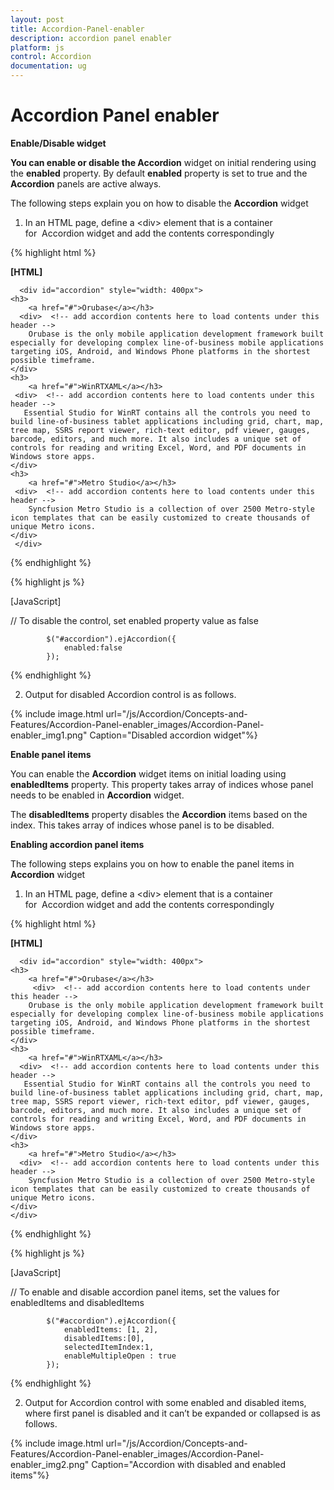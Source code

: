 ```yaml
---
layout: post
title: Accordion-Panel-enabler
description: accordion panel enabler
platform: js
control: Accordion 
documentation: ug
---
```


# Accordion Panel enabler

**Enable/Disable widget**

**You can enable or disable the Accordion** widget on initial rendering using the **enabled** property. By default **enabled** property is set to true and the **Accordion** panels are active always. 

 The following steps explain you on how to disable the **Accordion** widget

1. In an HTML page, define a &lt;div&gt; element that is a container for  Accordion widget and add the contents correspondingly

{% highlight html %}


   **[HTML]**
   
      <div id="accordion" style="width: 400px"> 
    <h3>  
        <a href="#">Orubase</a></h3>    
      <div>  <!-- add accordion contents here to load contents under this header -->  
        Orubase is the only mobile application development framework built especially for developing complex line-of-business mobile applications targeting iOS, Android, and Windows Phone platforms in the shortest possible timeframe.
    </div>  
    <h3>   
        <a href="#">WinRTXAML</a></h3>     
     <div>  <!-- add accordion contents here to load contents under this header --> 
       Essential Studio for WinRT contains all the controls you need to build line-of-business tablet applications including grid, chart, map, tree map, SSRS report viewer, rich-text editor, pdf viewer, gauges, barcode, editors, and much more. It also includes a unique set of controls for reading and writing Excel, Word, and PDF documents in Windows store apps.       
    </div>        
    <h3>     
        <a href="#">Metro Studio</a></h3>   
     <div>  <!-- add accordion contents here to load contents under this header -->   
        Syncfusion Metro Studio is a collection of over 2500 Metro-style icon templates that can be easily customized to create thousands of unique Metro icons.                      
    </div>                         
     </div>

{% endhighlight %}

{% highlight js %}

[JavaScript]

// To disable the control, set enabled property value as false

            $("#accordion").ejAccordion({
                enabled:false
            });

{% endhighlight %}


2. Output for disabled Accordion control is as follows.


{% include image.html url="/js/Accordion/Concepts-and-Features/Accordion-Panel-enabler_images/Accordion-Panel-enabler_img1.png" Caption="Disabled accordion widget"%}

**Enable panel items**

You can enable the **Accordion** widget items on initial loading using **enabledItems** property. This property takes array of indices whose panel needs to be enabled in **Accordion** widget. 

The **disabledItems** property disables the **Accordion** items based on the index. This takes array of indices whose panel is to be disabled. 

**Enabling accordion panel items**

The following steps explains you on how to enable the panel items in **Accordion** widget

1. In an HTML page, define a &lt;div&gt; element that is a container for  Accordion widget and add the contents correspondingly

{% highlight html %}

   **[HTML]**
   
      <div id="accordion" style="width: 400px"> 
    <h3>  
        <a href="#">Orubase</a></h3>    
         <div>  <!-- add accordion contents here to load contents under this header -->  
        Orubase is the only mobile application development framework built especially for developing complex line-of-business mobile applications targeting iOS, Android, and Windows Phone platforms in the shortest possible timeframe.
    </div>  
    <h3>   
        <a href="#">WinRTXAML</a></h3>     
      <div>  <!-- add accordion contents here to load contents under this header --> 
       Essential Studio for WinRT contains all the controls you need to build line-of-business tablet applications including grid, chart, map, tree map, SSRS report viewer, rich-text editor, pdf viewer, gauges, barcode, editors, and much more. It also includes a unique set of controls for reading and writing Excel, Word, and PDF documents in Windows store apps.       
    </div>        
    <h3>     
        <a href="#">Metro Studio</a></h3>   
      <div>  <!-- add accordion contents here to load contents under this header -->   
        Syncfusion Metro Studio is a collection of over 2500 Metro-style icon templates that can be easily customized to create thousands of unique Metro icons.                      
    </div>                         
    </div>

{% endhighlight %}


{% highlight js %}

[JavaScript]

// To enable and disable accordion panel items, set the values for enabledItems and disabledItems

            $("#accordion").ejAccordion({
                enabledItems: [1, 2],
                disabledItems:[0],
                selectedItemIndex:1,
                enableMultipleOpen : true
            });


{% endhighlight %}

2. Output for Accordion control with some enabled and disabled items, where first panel is disabled and it can’t be expanded or collapsed is as follows.



{% include image.html url="/js/Accordion/Concepts-and-Features/Accordion-Panel-enabler_images/Accordion-Panel-enabler_img2.png" Caption="Accordion with disabled and enabled items"%}


